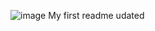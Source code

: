 ![image](https://github.com/lil-onah/alx-zero_day/assets/129755030/dbe07b97-fb84-4a1c-a4ae-f85055b31362)
My first readme udated 
